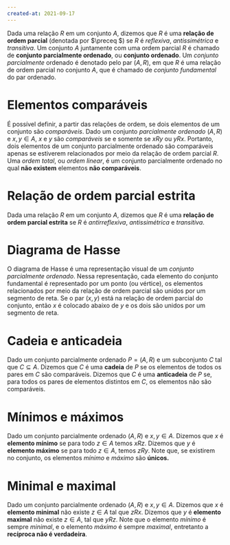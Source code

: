 ```yaml
---
created-at: 2021-09-17
---
```

Dada uma relação $R$ em um conjunto $A$, dizemos que $R$ é uma **relação de ordem parcial** (denotada por $\preceq $) se $R$ é *reflexiva*, *antissimétrica* e *transitiva*. Um conjunto $A$ juntamente com uma ordem parcial $R$ é chamado de **conjunto parcialmente ordenado**, ou **conjunto ordenado**. Um *conjunto parcialmente* ordenado é denotado pelo par $(A, R)$, em que $R$ é uma relação de ordem parcial no conjunto $A$, que é chamado de *conjunto fundamental* do par ordenado.

# Elementos comparáveis
É possível definir, a partir das relações de ordem, se dois elementos de um conjunto são *comparáveis*. Dado um conjunto *parcialmente ordenado* $(A, R)$ e $x, y \in A$, $x$ e $y$ são *comparáveis* se e somente se $x R y$ ou $y R x$. Portanto, dois elementos de um conjunto parcialmente ordenado são comparáveis apenas se estiverem relacionados por meio da relação de ordem parcial $R$.
Uma *ordem total*, ou *ordem linear*, é um conjunto parcialmente ordenado no qual **não existem** elementos **não comparáveis**.

# Relação de ordem parcial estrita
Dada uma relação $R$ em um conjunto $A$, dizemos que $R$ é uma **relação de ordem parcial estrita** se $R$ é *antirreflexiva*, *antissimétrica* e *transitiva*.

# Diagrama de Hasse
O diagrama de Hasse é uma representação visual de um *conjunto parcialmente ordenado*. Nessa representação, cada elemento do conjunto fundamental é representado por um ponto (ou vértice), os elementos relacionados por meio da relação de ordem parcial são unidos por um segmento de reta. Se o par $(x,y)$ está na relação de ordem parcial do conjunto, então $x$ é colocado abaixo de $y$ e os dois são unidos por um segmento de reta.

# Cadeia e anticadeia
Dado um conjunto parcialmente ordenado $P = (A, R)$ e um subconjunto $C$ tal que $C \subseteq A$. Dizemos que $C$ é uma **cadeia** de $P$ se os elementos de todos os pares em $C$ são comparáveis. Dizemos que $C$ é uma **anticadeia** de $P$ se, para todos os pares de elementos distintos em $C$, os elementos não são comparáveis.

# Mínimos e máximos
Dado um conjunto parcialmente ordenado $(A,R)$ e $x, y \in A$. Dizemos que $x$ é **elemento mínimo** se para todo $z \in A$ temos $x R z$. Dizemos que $y$ é **elemento máximo** se para todo $z \in A$, temos $z R y$. Note que, se existirem no conjunto, os elementos *mínimo* e *máximo* são **únicos.**

# Minimal e maximal
Dado um conjunto parcialmente ordenado $(A,R)$ e $x, y \in A$. Dizemos que $x$ é **elemento minimal** não existe $z \in A$ tal que $z R x$. Dizemos que $y$ é **elemento maximal** não existe $z \in A$, tal que $y R z$. Note que o elemento *mínimo* é sempre *minimal*, e o elemento *máximo* é sempre *maximal*, entretanto a **recíproca não é verdadeira**.
